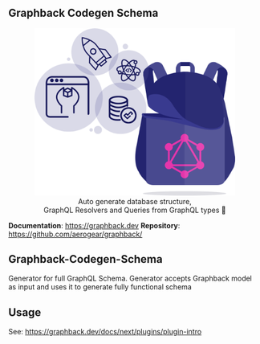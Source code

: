 ## Graphback Codegen Schema

<p align="center">
  <img width="400" src="https://raw.githubusercontent.com/aerogear/graphback/master/website/static/img/logo.png"/>
  <br/>
  Auto generate database structure, <br/>
  GraphQL Resolvers and Queries from GraphQL types 🚀
</p>

**Documentation**: https://graphback.dev
**Repository**: https://github.com/aerogear/graphback/

## Graphback-Codegen-Schema 

Generator for full GraphQL Schema. 
Generator accepts Graphback model as input and uses it to generate fully functional schema

## Usage

See: https://graphback.dev/docs/next/plugins/plugin-intro